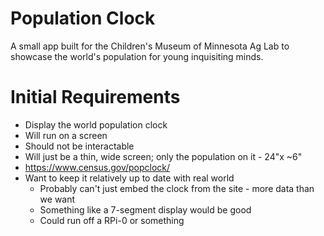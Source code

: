 # Population Clock

A small app built for the Children's Museum of Minnesota Ag Lab to showcase the world's population for young inquisiting minds.

# Initial Requirements

* Display the world population clock
* Will run on a screen
* Should not be interactable
* Will just be a thin, wide screen; only the population on it - 24"x ~6"
* https://www.census.gov/popclock/
* Want to keep it relatively up to date with real world
    * Probably can't just embed the clock from the site - more data than we want
    * Something like a 7-segment display would be good
    * Could run off a RPi-0 or something
